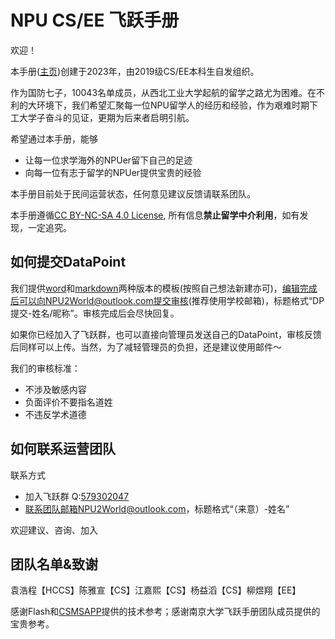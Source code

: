 # NPU CS/EE 飞跃手册

欢迎！

本手册([主页](https://npu2world.github.io/NPU2World/))创建于2023年，由2019级CS/EE本科生自发组织。

作为国防七子，10043名单成员，从西北工业大学起航的留学之路尤为困难。在不利的大环境下，我们希望汇聚每一位NPU留学人的经历和经验，作为艰难时期下工大学子奋斗的见证，更期为后来者启明引航。

希望通过本手册，能够

- 让每一位求学海外的NPUer留下自己的足迹
- 向每一位有志于留学的NPUer提供宝贵的经验

本手册目前处于民间运营状态，任何意见建议反馈请联系团队。

本手册遵循[CC BY-NC-SA 4.0 License](https://creativecommons.org/licenses/by-nc-sa/4.0/), 所有信息**禁止留学中介利用**，如有发现，一定追究。

## 如何提交DataPoint

我们提供[word](https://cowtransfer.com/s/d59909a775b044)和[markdown](https://cowtransfer.com/s/def1a30b865544)两种版本的模板(按照自己想法新建亦可)，编辑完成后可以向NPU2World@outlook.com提交审核(推荐使用学校邮箱)，标题格式“DP提交-姓名/昵称”。审核完成后会尽快回复。

如果你已经加入了飞跃群，也可以直接向管理员发送自己的DataPoint，审核反馈后同样可以上传。当然，为了减轻管理员的负担，还是建议使用邮件～

我们的审核标准：

- 不涉及敏感内容
- 负面评价不要指名道姓 
- 不违反学术道德

## 如何联系运营团队
联系方式

- 加入飞跃群 Q:[579302047](https://jq.qq.com/?_wv=1027&k=CwKo9SM6)
- 联系团队邮箱NPU2World@outlook.com，标题格式“（来意）-姓名”

欢迎建议、咨询、加入

## 团队名单&致谢

袁浩程【HCCS】陈雅宣【CS】江嘉熙【CS】杨益滔【CS】柳煜翔【EE】

感谢Flash和[CSMSAPP](https://csmsapp.org)提供的技术参考；感谢南京大学飞跃手册团队成员提供的宝贵参考。
